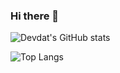 ### Hi there 👋

<!--
**KumarDevdat/KumarDevdat** is a ✨ _special_ ✨ repository because its `README.md` (this file) appears on your GitHub profile.

Here are some ideas to get you started:

- 🔭 I’m currently working on ...
- 🌱 I’m currently learning ...
- 👯 I’m looking to collaborate on ...
- 🤔 I’m looking for help with ...
- 💬 Ask me about ...
- 📫 How to reach me: ...
- 😄 Pronouns: ...
- ⚡ Fun fact: ...
-->

![Devdat's GitHub stats](https://github-readme-stats.vercel.app/api?username=KumarDevdat&show_icons=true&theme=radical)

![Top Langs](https://github-readme-stats.vercel.app/api/top-langs/?username=KumarDevdat)





